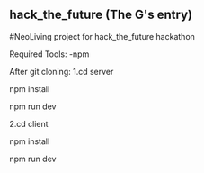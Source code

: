 ## hack_the_future (The G's entry)
#NeoLiving
project for hack_the_future hackathon



Required Tools:
-npm

After git cloning:
1.cd server 

  npm install 
  
  npm run dev
  
2.cd client 

  npm install 
  
  npm run dev


